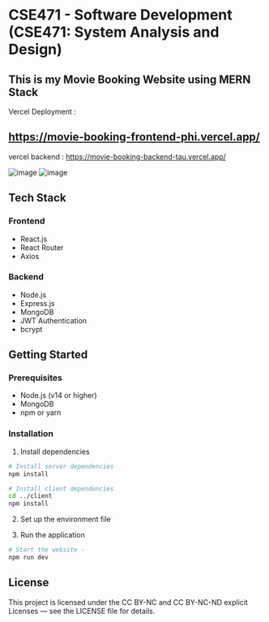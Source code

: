 # CSE471 - Software Development (CSE471: System Analysis and Design)

## This is my Movie Booking Website using MERN Stack

Vercel Deployment :
## https://movie-booking-frontend-phi.vercel.app/

vercel backend :
https://movie-booking-backend-tau.vercel.app/

![image](https://github.com/user-attachments/assets/16414bc6-f81a-4150-93f5-c59635d3a89c)
![image](https://github.com/user-attachments/assets/33dd70d4-ae4b-41f9-80a8-bf6e10afd64f)



## Tech Stack

### Frontend
- React.js
- React Router
- Axios

### Backend
- Node.js
- Express.js
- MongoDB
- JWT Authentication
- bcrypt

## Getting Started

### Prerequisites
- Node.js (v14 or higher)
- MongoDB
- npm or yarn

### Installation

1. Install dependencies
```bash
# Install server dependencies
npm install

# Install client dependencies
cd ../client
npm install
```

2. Set up the environment file

3. Run the application
```bash
# Start the website -
npm run dev
```

## License

This project is licensed under the CC BY-NC and CC BY-NC-ND explicit Licenses — see the LICENSE file for details. 


